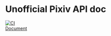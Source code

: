# Unofficial Pixiv API doc

[![CI](https://github.com/hanshsieh/pixiv-api-doc/workflows/CI/badge.svg?event=push)](https://github.com/hanshsieh/pixiv-api-doc/actions?query=workflow%3ACI)  
[Document](https://hanshsieh.github.io/pixiv-api-doc/)  
